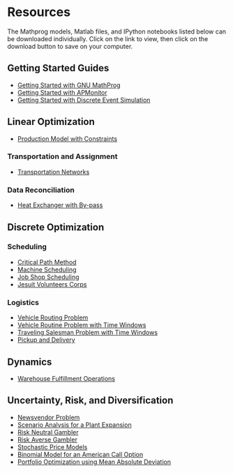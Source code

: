 Resources
========
The Mathprog models, Matlab files, and IPython notebooks listed below can be downloaded individually. Click on the link to view, then click on the download button to save on your computer.

## Getting Started Guides
* [Getting Started with GNU MathProg](http://nbviewer.ipython.org/github/jckantor/CBE40455/blob/master/notebooks/Getting%20Started%20with%20GNU%20MathProg.ipynb)
* [Getting Started with APMonitor](http://nbviewer.ipython.org/github/jckantor/CBE40455/blob/master/notebooks/Getting%20Started%20with%20APMonitor.ipynb)
* [Getting Started with Discrete Event Simulation](http://nbviewer.ipython.org/github/jckantor/CBE40455/blob/master/notebooks/Getting%20Started%20with%20Discrete%20Event%20Simulation.ipynb)

## Linear Optimization


* [Production Model with Constraints](http://nbviewer.ipython.org/github/jckantor/ESTM60203/blob/master/notebooks/Production%20Models%20with%20Constraints.ipynb)

### Transportation and Assignment ###

* [Transportation Networks](http://nbviewer.ipython.org/github/jckantor/CBE40455/blob/master/notebooks/Transportation%20Networks.ipynb)

### Data Reconciliation ##

* [Heat Exchanger with By-pass](http://nbviewer.ipython.org/github/jckantor/CBE40455/blob/master/notebooks/Data%20Reconciliation.ipynb)

## Discrete Optimization

### Scheduling ##

* [Critical Path Method](http://nbviewer.ipython.org/github/jckantor/CBE40455/blob/master/notebooks/Critical%20Path%20Method.ipynb)
* [Machine Scheduling](http://nbviewer.ipython.org/github/jckantor/CBE40455/blob/master/notebooks/Machine%20Scheduling.ipynb)
* [Job Shop Scheduling](http://nbviewer.ipython.org/github/jckantor/CBE40455/blob/master/notebooks/Job%20Shop%20Scheduling.ipynb)
* [Jesuit Volunteers Corps](http://nbviewer.ipython.org/github/jckantor/CBE40455/blob/master/notebooks/Jesuit%20Volunteer%20Corps.ipynb)

### Logistics ###

* [Vehicle Routing Problem](http://nbviewer.ipython.org/github/jckantor/CBE40455/blob/master/notebooks/Vehicle%20Routing.ipynb)
* [Vehicle Routine Problem with Time Windows](http://nbviewer.ipython.org/github/jckantor/CBE40455/blob/master/notebooks/Vehicle%20Routine%20with%20Time%20Windows.ipynb)
* [Traveling Salesman Problem with Time Windows](http://nbviewer.ipython.org/github/jckantor/CBE40455/blob/master/notebooks/Traveling%20Salesman%20Problem%20with%20Time%20Windows.ipynb)
* [Pickup and Delivery](http://nbviewer.ipython.org/github/jckantor/CBE40455/blob/master/notebooks/Pickup%20and%20Delivery%20.ipynb)

## Dynamics


* [Warehouse Fulfillment Operations](http://nbviewer.ipython.org/github/jckantor/CBE40455/blob/master/notebooks/Warehouse%20Fulfillment%20Operations.ipynb)

## Uncertainty, Risk, and Diversification

* [Newsvendor Problem](http://nbviewer.ipython.org/github/jckantor/CBE40455/blob/master/notebooks/Newsvendor%20Problem.ipynb)
* [Scenario Analysis for a Plant Expansion](http://nbviewer.ipython.org/github/jckantor/CBE40455/blob/master/notebooks/Scenario%20Analysis%20for%20a%20Plant%20Expansion.ipynb)
* [Risk Neutral Gambler](http://nbviewer.ipython.org/github/jckantor/CBE40455/blob/master/notebooks/Risk%20Neutral%20Gambler.ipynb)
* [Risk Averse Gambler](http://nbviewer.ipython.org/github/jckantor/CBE40455/blob/master/notebooks/Risk%20Averse%20Gambler.ipynb)
* [Stochastic Price Models](http://nbviewer.ipython.org/github/jckantor/CBE40455/blob/master/notebooks/Stochastic%20Price%20Models.ipynb)
* [Binomial Model for an American Call Option](http://nbviewer.ipython.org/github/jckantor/CBE40455/blob/master/notebooks/Binomial%20Model%20for%20an%20American%20Call%20Option.ipynb)
* [Portfolio Optimization using Mean Absolute Deviation](http://nbviewer.ipython.org/github/jckantor/CBE40455/blob/master/notebooks/Portfolio%20Optimization%20using%20Mean%20Absolute%20Deviation.ipynb)

